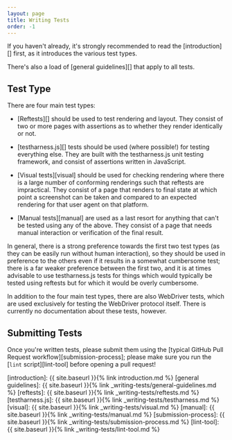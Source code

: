 ```yaml
---
layout: page
title: Writing Tests
order: -1
---
```


If you haven't already, it's strongly recommended to read
the [introduction][] first, as it introduces the various test types.

There's also a load of [general guidelines][] that apply to all tests.

## Test Type

There are four main test types:

* [Reftests][] should be used to test rendering and layout. They
  consist of two or more pages with assertions as to whether they
  render identically or not.

* [testharness.js][] tests should be used (where
  possible!) for testing everything else. They are built with the
  testharness.js unit testing framework, and consist of assertions
  written in JavaScript.

* [Visual tests][visual] should be used for checking rendering where
  there is a large number of conforming renderings such that reftests
  are impractical. They consist of a page that renders to final state
  at which point a screenshot can be taken and compared to an expected
  rendering for that user agent on that platform.

* [Manual tests][manual] are used as a last resort for anything
  that can't be tested using any of the above. They consist of a page
  that needs manual interaction or verification of the final result.

In general, there is a strong preference towards the first two test
types (as they can be easily run without human interaction), so they
should be used in preference to the others even if it results in a
somewhat cumbersome test; there is a far weaker preference between the
first two, and it is at times advisable to use testharness.js tests
for things which would typically be tested using reftests but for
which it would be overly cumbersome.

In addition to the four main test types, there are also WebDriver
tests, which are used exclusively for testing the WebDriver protocol
itself. There is currently no documentation about these tests,
however.

## Submitting Tests

Once you're written tests, please submit them using
the [typical GitHub Pull Request workflow][submission-process]; please
make sure you run the [`lint` script][lint-tool] before opening a pull request!

[introduction]: {{ site.baseurl }}{% link introduction.md %}
[general guidelines]: {{ site.baseurl }}{% link _writing-tests/general-guidelines.md %}
[reftests]: {{ site.baseurl }}{% link _writing-tests/reftests.md %}
[testharness.js]: {{ site.baseurl }}{% link _writing-tests/testharness.md %}
[visual]: {{ site.baseurl }}{% link _writing-tests/visual.md %}
[manual]: {{ site.baseurl }}{% link _writing-tests/manual.md %}
[submission-process]: {{ site.baseurl }}{% link _writing-tests/submission-process.md %}
[lint-tool]: {{ site.baseurl }}{% link _writing-tests/lint-tool.md %}
